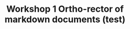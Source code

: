 ---
menu:
  sidebar:
    identifier: taller1_corrector_ortografico
    name: Workshop 1 Ortho-rector of markdown documents (test)
    parent: ci_cd
    weight: 0
title: Workshop 1 Ortho-rector of markdown documents (test)
---